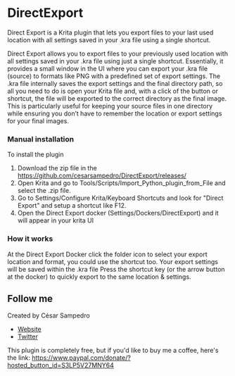 # DirectExport
Direct Export is a Krita plugin that lets you export files to your last used location with all settings saved in your .kra file using a single shortcut.

Direct Export allows you to export files to your previously used location with all settings saved in your .kra file using just a single shortcut. Essentially, it provides a small window in the UI where you can export your .kra file (source) to formats like PNG with a predefined set of export settings. The .kra file internally saves the export settings and the final directory path, so all you need to do is open your Krita file and, with a click of the button or shortcut, the file will be exported to the correct directory as the final image. This is particularly useful for keeping your source files in one directory while ensuring you don’t have to remember the location or export settings for your final images.

### Manual installation
To install the plugin

1. Download the zip file in the https://github.com/cesarsampedro/DirectExport/releases/
2. Open Krita and go to Tools/Scripts/Import_Python_plugin_from_File and select the .zip file.
3. Go to Settings/Configure Krita/Keyboard Shortcuts and look for "Direct Export" and setup a shortcut like F12.
4. Open the Direct Export docker (Settings/Dockers/DirectExport) and it will appear in your krita UI

### How it works
At the Direct Export Docker click the folder icon to select your export 
location and format, you could use the shortcut too.
Your export settings will be saved within the .kra file
Press the shortcut key (or the arrow button at the docker) to quickly export to the same location & settings.


## Follow me
Created by César Sampedro

- [Website](http://www.Cesarsampedro.com)
- [Twitter](https://twitter.com/Cesarsampedro)

This plugin is completely free, but if you'd like to buy me a coffee, here's the link:
https://www.paypal.com/donate/?hosted_button_id=S3LP5V27MNY64